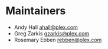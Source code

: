 # Maintainers

* Andy Hall <ahall@plex.com>
* Greg Zarkis <gzarkis@plex.com>
* Rosemary Ebben <rebben@plex.com>

